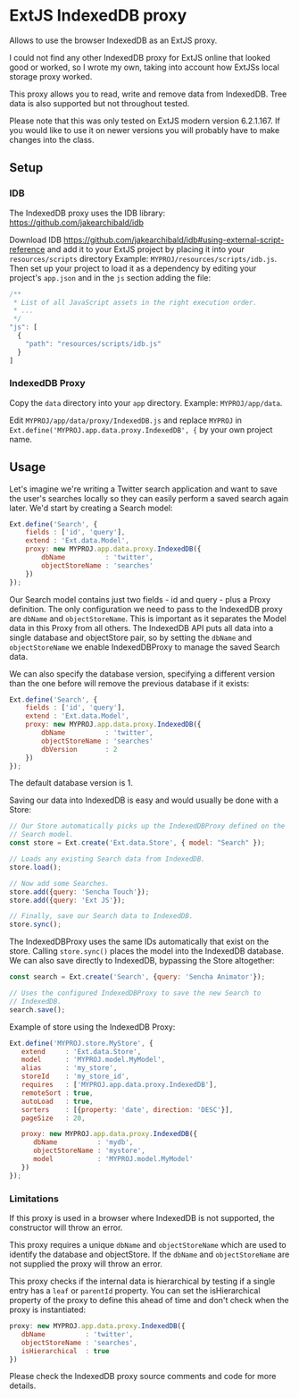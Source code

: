 # ExtJS IndexedDB proxy

Allows to use the browser IndexedDB as an ExtJS proxy.

I could not find any other IndexedDB proxy for ExtJS online that looked good or
worked, so I wrote my own, taking into account how ExtJSs local storage proxy
worked.

This proxy allows you to read, write and remove data from IndexedDB. Tree data
is also supported but not throughout tested.

Please note that this was only tested on ExtJS modern version 6.2.1.167. If you
would like to use it on newer versions you will probably have to make changes
into the class.

## Setup

### IDB
The IndexedDB proxy uses the IDB library: https://github.com/jakearchibald/idb

Download IDB
https://github.com/jakearchibald/idb#using-external-script-reference and add it
to your ExtJS project by placing it into your `resources/scripts` directory
Example: `MYPROJ/resources/scripts/idb.js`. Then set up your project to load it
as a dependency by editing your project's `app.json` and in the `js` section
adding the file:
```js
/**
 * List of all JavaScript assets in the right execution order.
 * ...
 */
"js": [
  {
    "path": "resources/scripts/idb.js"
  }
]
```

### IndexedDB Proxy

Copy the `data` directory into your `app` directory. Example: `MYPROJ/app/data`.

Edit `MYPROJ/app/data/proxy/IndexedDB.js` and replace `MYPROJ` in
`Ext.define('MYPROJ.app.data.proxy.IndexedDB', {` by your own project name.

## Usage

Let's imagine we're writing a Twitter search application and want to save the
user's searches locally so they can easily perform a saved search again later.
We'd start by creating a Search model:

```js
Ext.define('Search', {
    fields : ['id', 'query'],
    extend : 'Ext.data.Model',
    proxy: new MYPROJ.app.data.proxy.IndexedDB({
        dbName          : 'twitter',
        objectStoreName : 'searches'
    })
});
```

Our Search model contains just two fields - id and query - plus a Proxy
definition. The only configuration we need to pass to the IndexedDB proxy are
`dbName` and `objectStoreName`. This is important as it separates the Model
data in this Proxy from all others. The IndexedDB API puts all data into a
single database and objectStore pair, so by setting the `dbName` and
`objectStoreName` we enable IndexedDBProxy to manage the saved Search data.

We can also specify the database version, specifying a different version than
the one before will remove the previous database if it exists:

```js
Ext.define('Search', {
    fields : ['id', 'query'],
    extend : 'Ext.data.Model',
    proxy: new MYPROJ.app.data.proxy.IndexedDB({
        dbName          : 'twitter',
        objectStoreName : 'searches'
        dbVersion       : 2
    })
});
```

The default database version is 1.

Saving our data into IndexedDB is easy and would usually be done with a Store:

```js
// Our Store automatically picks up the IndexedDBProxy defined on the
// Search model.
const store = Ext.create('Ext.data.Store', { model: "Search" });

// Loads any existing Search data from IndexedDB.
store.load();

// Now add some Searches.
store.add({query: 'Sencha Touch'});
store.add({query: 'Ext JS'});

// Finally, save our Search data to IndexedDB.
store.sync();
```

The IndexedDBProxy uses the same IDs automatically that exist on the store.
Calling `store.sync()` places the model into the IndexedDB database. We can
also save directly to IndexedDB, bypassing the Store altogether:

```js
const search = Ext.create('Search', {query: 'Sencha Animator'});

// Uses the configured IndexedDBProxy to save the new Search to
// IndexedDB.
search.save();
```

Example of store using the IndexedDB Proxy:
```js
Ext.define('MYPROJ.store.MyStore', {
   extend     : 'Ext.data.Store',
   model      : 'MYPROJ.model.MyModel',
   alias      : 'my_store',
   storeId    : 'my_store_id',
   requires   : ['MYPROJ.app.data.proxy.IndexedDB'],
   remoteSort : true,
   autoLoad   : true,
   sorters    : [{property: 'date', direction: 'DESC'}],
   pageSize   : 20,

   proxy: new MYPROJ.app.data.proxy.IndexedDB({
      dbName          : 'mydb',
      objectStoreName : 'mystore',
      model           : 'MYPROJ.model.MyModel'
   })
});
```

### Limitations

If this proxy is used in a browser where IndexedDB is not supported, the
constructor will throw an error.

This proxy requires a unique `dbName` and `objectStoreName` which are used to
identify the database and objectStore. If the `dbName` and `objectStoreName` are
not supplied the proxy will throw an error.

This proxy checks if the internal data is hierarchical by testing if a single
entry has a `leaf` or `parentId` property. You can set the isHierarchical
property of the proxy to define this ahead of time and don't check when the
proxy is instantiated:

```js
proxy: new MYPROJ.app.data.proxy.IndexedDB({
   dbName          : 'twitter',
   objectStoreName : 'searches',
   isHierarchical  : true
})
```

Please check the IndexedDB proxy source comments and code for more details.
